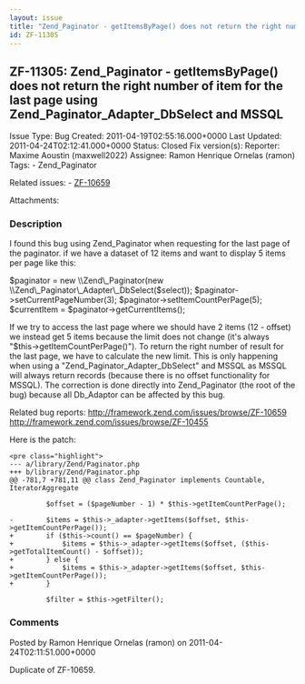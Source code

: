 ```yaml
---
layout: issue
title: "Zend_Paginator - getItemsByPage() does not return the right number of item for the last page using Zend_Paginator_Adapter_DbSelect and MSSQL"
id: ZF-11305
---
```


ZF-11305: Zend\_Paginator - getItemsByPage() does not return the right number of item for the last page using Zend\_Paginator\_Adapter\_DbSelect and MSSQL
----------------------------------------------------------------------------------------------------------------------------------------------------------

 Issue Type: Bug Created: 2011-04-19T02:55:16.000+0000 Last Updated: 2011-04-24T02:12:41.000+0000 Status: Closed Fix version(s): 
 Reporter:  Maxime Aoustin (maxwell2022)  Assignee:  Ramon Henrique Ornelas (ramon)  Tags: - Zend\_Paginator
 
 Related issues: - [ZF-10659](/issues/browse/ZF-10659)
 
 Attachments: 
### Description

I found this bug using Zend\_Paginator when requesting for the last page of the paginator. if we have a dataset of 12 items and want to display 5 items per page like this:

$paginator = new \\Zend\_Paginator(new \\Zend\_Paginator\_Adapter\_DbSelect($select)); $paginator->setCurrentPageNumber(3); $paginator->setItemCountPerPage(5); $currentItem = $paginator->getCurrentItems();

If we try to access the last page where we should have 2 items (12 - offset) we instead get 5 items because the limit does not change (it's always "$this->getItemCountPerPage()"). To return the right number of result for the last page, we have to calculate the new limit. This is only happening when using a "Zend\_Paginator\_Adapter\_DbSelect" and MSSQL as MSSQL will always return records (because there is no offset functionality for MSSQL). The correction is done directly into Zend\_Paginator (the root of the bug) because all Db\_Adaptor can be affected by this bug.

Related bug reports: <http://framework.zend.com/issues/browse/ZF-10659> <http://framework.zend.com/issues/browse/ZF-10455>

Here is the patch:

 
    <pre class="highlight">
    --- a/library/Zend/Paginator.php
    +++ b/library/Zend/Paginator.php
    @@ -781,7 +781,11 @@ class Zend_Paginator implements Countable, IteratorAggregate
    
             $offset = ($pageNumber - 1) * $this->getItemCountPerPage();
    
    -        $items = $this->_adapter->getItems($offset, $this->getItemCountPerPage());
    +        if ($this->count() == $pageNumber) {
    +            $items = $this->_adapter->getItems($offset, ($this->getTotalItemCount() - $offset));
    +        } else {
    +            $items = $this->_adapter->getItems($offset, $this->getItemCountPerPage());
    +        }
    
             $filter = $this->getFilter();


 

 

### Comments

Posted by Ramon Henrique Ornelas (ramon) on 2011-04-24T02:11:51.000+0000

Duplicate of ZF-10659.

 

 
